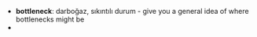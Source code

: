- **bottleneck**: darboğaz, sıkıntılı durum - give you a general idea of where bottlenecks might be
- 